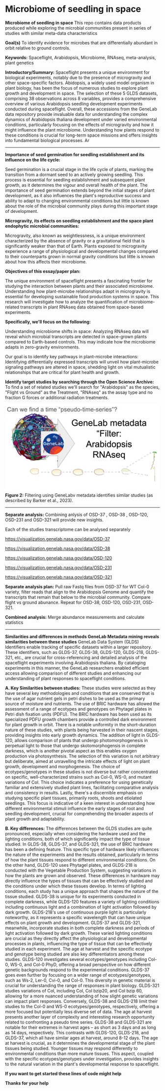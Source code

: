 # Microbiome of seedling in space 

**Microbiome of seedling in space**
This repo contains data products produced while exploring the microbial communities present in series of studies with similar meta-data characteristics

**Goal(s)** To identify evidence for microbes that are differentially abundant in orbit relative to ground controls.  

**Keywords:** Spaceflight, Arabidopsis, Microbiome, RNAseq, meta-analysis, plant genetics 

**Introductory/Summary:** Spaceflight presents a unique environment for biological experiments, notably due to the presence of microgravity and other space-specific factors. Abidopsis, a widely used model organism in plant biology, has been the focus of numerous studies to explore plant growth and development in space. The selection of these 5 GLDS datasets, comprising 38 observations across 8 variables, provides a comprehensive overview of various Arabidopsis seedling development experiments conducted during spaceflight. Overall, these accessions from the GeneLab data repository provide invaluable data for understanding the complex dynamics of Arabidopsis thaliana development under varied environmental conditions, particularly focusing on the effects of microgravity and how it might influence the plant microbiome.  Understanding how plants respond to these conditions is crucial for long-term space missions and offers insights into fundamental biological processes. Ar


---

**Importance of seed germination for seedling establishment and its influence on the life cycle:**

Seed germination is a crucial stage in the life cycle of plants, marking the transition from a dormant seed to an actively growing seedling. This process is essential for seedling establishment and subsequent plant growth, as it determines the vigour and overall health of the plant. The importance of seed germination extends beyond the initial stages of plant development, as it also influences the plant's reproductive success and ability to adapt to changing environmental conditions but little is known about the role of the microbial community plays during this important stage of development. 

**Microgravity, its effects on seedling establishment and the space plant endophytic microbial communities:** 

Microgravity, also known as weightlessness, is a unique environment characterized by the absence of gravity or a gravitational field that is significantly weaker than that of Earth. Plants exposed to microgravity experience a range of physiological and developmental changes compared to their counterparts grown in normal gravity conditions but little is known about how this affects their microbiome. 


**Objectives of this essay/paper plan:**

The unique environment of spaceflight presents a fascinating frontier for studying the interaction between plants and their associated microbiome. 
Understanding how plant-microbe relationships adapt in microgravity is essential for developing sustainable food production systems in space. 
This research will investigate how to analyze the quantification of microbiome-related transcripts in plant RNAseq data obtained from space-based experiments.


**Specifically, we'll focus on the following:**

Understanding microbiome shifts in space: Analyzing RNAseq data will reveal which microbial transcripts are detected in space-grown plants compared to Earth-based controls. 
This may indicate how the microbiome adapts in zero-gravity environments.

Our goal is to identify key pathways in plant-microbe interactions: 
Identifying differentially expressed transcripts will unveil how plant-microbe signaling pathways are altered in space, shedding light on vital mutualistic relationships that are critical for plant health and growth.


**Identify target studies by searching through the Open Science Archive:** To find a set of related studies we'll search for "Arabidopsis" as the species, "Flight vs Ground" as the Treatment, "RNAseq" as the assay type and no fraction G forces or additional radiation treatments.

![Slide3](More_slides_and_figures/Slide3.png)
**Figure 2:** Filtering using GeneLabv metadata identifies similar studies (as described by Barker et al., 2023).

---

**Separate analysis:** Combining anlysis of OSD-37 , OSD-38 , OSD-120, OSD-231 and OSD-321 will provide new insights. 

Each of the studies transcriptome can be analysed separately 

https://visualization.genelab.nasa.gov/data/OSD-37

https://visualization.genelab.nasa.gov/data/OSD-38

https://visualization.genelab.nasa.gov/data/OSD-120

https://visualization.genelab.nasa.gov/data/OSD-231

https://visualization.genelab.nasa.gov/data/OSD-321

**Separate analysis plan:** 
Pull raw Fastq files from OSD-37 for WT Col-0 variety, filter reads that align to the Arabidopsis Genome and quantify the transcripts that remain that below to the microbial community. Compare flight vs ground abunance. 
Repeat for OSD-38, OSD-120, OSD-231, OSD-321. 

**Combined analysis:** 
Merge abundance measurements and calculate statistics 



---


**Similarities and differences in methods GeneLab Metadata mining reveals similarities between these studies** 
GeneLab Data System (GLDS) Identifiers enable tracking of specific datasets within a larger repository. These identifiers, such as GLDS-37, GLDS-38, GLDS-120, GLDS-218, GLDS-321,  etc., are crucial for cross-referencing and detailed analysis of the spaceflight experiments involving Arabidopsis thaliana. By cataloging experiments in this manner, the GeneLab researchers enabled efficient access allowing comparison of different studies and enhancing our understanding of plant responses to spaceflight conditions.


**A. Key Similarities between studies:** These studies were selected as they have several key methodologies and conditions that are conserved that is the use of agar nutrient gels in petri dishes to be used as the primary source of moisture and nutrients. The use of BRIC hardware has allowed the assessment of a range of ecotypes and genotypes on Phytagel plates in Petri dish fixation units (PDFU). The BRIC hardware has been used as its specialized PDFU growth chambers provide a controlled dark environment for plant growth in orbit. There is a notable uniformity in the short-duration nature of these studies, with plants being harvested in their nascent stages, providing insights into early growth dynamics. The addition of light in GLDS-120, allows comparison of plants that undergo photomorphogenesis in perpetual light to those that undergo skotomorphogensis in complete darkness, which is another pivotal aspect as this enables oxygen production via photosynthesis. The selection of this variation is not arbitrary but deliberate, aimed at unravelling the intricate effects of light on plant growth, development and morphogenesis. The choice of ecotypes/genotypes in these studies is not diverse but rather concentrated on specific, well-characterized strains such as Col-0, WS-0, and mutant variations of Col. This choice indicates a preference for using genetically familiar and extensively studied plant lines, facilitating comparative analysis and consistency in results. Lastly, there's a discernible emphasis on studying specific plant tissues, primarily roots, shoots and etiolated seedlings. This focus is indicative of a keen interest in understanding how different environmental stimuli influence the early stages of root and seedling development, crucial for comprehending the broader aspects of plant growth and adaptability.

**B. Key differences:** The differences between the GLDS studies are quite pronounced, especially when considering the hardware used and the lighting conditions, both of which significantly impact the type of tissue studied. In GLDS-38, GLDS-37, and GLDS-321, the use of BRIC hardware has been a defining feature. This specific type of hardware likely influences the nature of the experiments and the results obtained, particularly in terms of how the plant tissues respond to different environmental conditions. On the other hand, GLDS-120 uses Phytagel plates, and GLDS-218 is conducted with the Vegetable Production System, suggesting variations in how the plants are grown and observed. These differences in hardware may directly influence the types of tissues that can be effectively studied and the conditions under which these tissues develop. In terms of lighting conditions, each study has a unique approach that shapes the nature of the tissue studied. GLDS-38 is unique for its experiments conducted in complete darkness, while GLDS-120 features a variety of lighting conditions including continuous light and a combination of light activation followed by dark growth. GLDS-218's use of continuous purple light is particularly noteworthy, as it represents a specific wavelength that can have unique effects on plant growth and development. GLDS-37 and GLDS-321, meanwhile, incorporate studies in both complete darkness and periods of light activation followed by dark growth. These varied lighting conditions are crucial as they directly affect the physiological and developmental processes in plants, influencing the type of tissue that can be effectively studied in each experiment. The age at harvest and the specific ecotype and genotype being studied are also key differentiators among these studies. GLDS-120 investigates several ecotypes/genotypes including Col-0, WS-0, and Col-0 PhyD, offering a broad perspective on how different genetic backgrounds respond to the experimental conditions. GLDS-37 goes even further by focusing on a wider range of ecotypes/genotypes, such as Ws-2, Ler-0, Cvi-0, and Col-0. This diversity in genetic material is crucial for understanding the range of responses in plant biology. GLDS-321 studies variations of Col, including Col, Col bzip20, and Col bzip 60, allowing for a more nuanced understanding of how slight genetic variations can impact plant responses. Conversely, GLDS-38 and GLDS-218 limit their studies to the Col-0 and WS-0 ecotypes/genotypes, respectively, offering a more focused but potentially less diverse set of data. The age at harvest presents another layer of complexity and interesting research opportunity related to confronting a pseudo time series. GLDS-38 and GLDS-321 are notable for their extremes in harvest ages – as short as 3 days and as long as 14 days, respectively. This contrasts with GLDS-120, GLDS-218, and GLDS-37, which all have similar ages at harvest, around 8-12 days. The age at harvest is crucial, as it determines the developmental stage of the plant tissues being studied. Younger tissues may respond differently to environmental conditions than more mature tissues. This aspect, coupled with the specific ecotypes/genotypes under investigation, provides insights to the natural variation in the plant's developmental response to spaceflight. 



**If you want to get started these lines of code might help**

**Thanks for your help**
